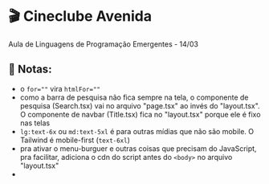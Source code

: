 # 🎬 Cineclube Avenida
Aula de Linguagens de Programação Emergentes - 14/03

## 📝 Notas:

- o ``for=""`` vira ``htmlFor=""``
- como a barra de pesquisa não fica sempre na tela, o componente de pesquisa (Search.tsx) vai no arquivo "page.tsx" ao invés do "layout.tsx". O componente de navbar (Title.tsx) fica no "layout.tsx" porque ele é fixo nas telas
- ``lg:text-6x`` ou ``md:text-5xl`` é para outras mídias que não são mobile. O Tailwind é mobile-first (``text-6xl``)
- pra ativar o menu-burguer e outras coisas que precisam do JavaScript, pra facilitar, adiciona o cdn do script antes do ``<body>`` no arquivo "layout.tsx"
- 
